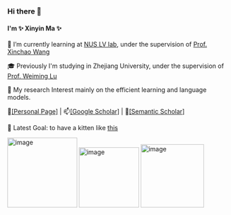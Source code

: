 ### Hi there 👋 

#### I'm ✨ Xinyin Ma ✨ 

🌱 I’m currently learning at [NUS LV lab](http://www.lv-nus.org), under the supervision of [Prof. Xinchao Wang](https://sites.google.com/site/sitexinchaowang/)

🎓 Previously I'm studying in Zhejiang University, under the supervision of [Prof. Weiming Lu](https://person.zju.edu.cn/en/lwm#743808)

🤔 My research Interest mainly on the efficient learning and language models.

👯[[Personal Page]](https://horseee.github.io/) \|
📫[[Google Scholar]](https://scholar.google.co.id/citations?user=jFUKS0oAAAAJ&hl=no) \|
💬[[Semantic Scholar]](https://www.semanticscholar.org/author/Xinyin-Ma/15532066)

🎃 Latest Goal: to have a kitten like [this](https://www.instagram.com/sanhuacats/)

<img width="158" alt="image" src="https://github.com/horseee/horseee/assets/22924514/c488159d-c46e-4077-9bb8-0936e3050596">
<img width="136" alt="image" src="https://github.com/horseee/horseee/assets/22924514/217aebac-0489-44ac-bd8d-657e66dd5ede">
<img width="143" alt="image" src="https://github.com/horseee/horseee/assets/22924514/b78bafa2-78e7-4d0a-87e8-c3ba1b55f4c1">




